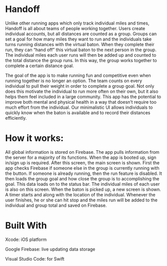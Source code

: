 # Handoff

Unlike other running apps which only track individual miles and times, Handoff is all about teams of people working together. Users create individual accounts, but all distances are counted as a group. Groups can set a goal for how many miles they want to run and the individuals take turns running distances with the virtual baton. When they complete their run, they can “hand off” this virtual baton to the next person in the group. The individual miles each user runs will then be added up and counted to the total distance the group runs. In this way, the group works together to complete a certain distance goal. 

The goal of the app is to make running fun and competitive even when running together is no longer an option. The team counts on every individual to pull their weight in order to complete a group goal. Not only does this motivate the individual to run more often on their own, but it also helps them feel included in a large community. This app has the potential to improve both mental and physical health in a way that doesn’t require too much effort from the individual. Our minimalistic UI allows individuals to quickly know when the baton is available and to record their distances efficiently. 


# How it works: 

All global information is stored on Firebase. The app pulls information from the server for a majority of its functions. When the app is booted up, sign in/sign up is required. After this screen, the main screen is shown. First the app checks Firebase if someone else in the group is currently running with the button. If someone is already running, then the run feature is disabled. It then loads the group goal and how close the group is to accomplishing the goal. This data loads on to the status bar. The individual miles of each user is also on this screen. When the baton is picked up, a new screen is shown. A timer starts and along with the location of the individual. Whenever the user finishes, he or she can hit stop and the miles run will be added to the individual and group total and saved on Firebase. 



# Built With

Xcode: iOS platform 

Google Firebase: live updating data storage 

Visual Studio Code: for Swift 
